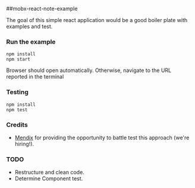 ##mobx-react-note-example

The goal of this simple react application would be a good boiler plate with examples and test.

### Run the example

```
npm install
npm start
```

Browser should open automatically. Otherwise, navigate to the URL reported in the terminal

### Testing

```
npm install
npm test
```

### Credits

- [Mendix](http://github.com/mendix) for providing the opportunity to battle test this approach (we're hiring!).

### TODO

- Restructure and clean code.
- Determine Component test.
